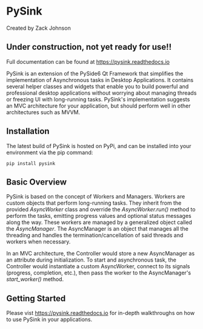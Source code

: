 # PySink

Created by Zack Johnson

## Under construction, not yet ready for use!!

Full documentation can be found at https://pysink.readthedocs.io

PySink is an extension of the PySide6 Qt Framework that simplifies the implementation
of Asynchronous tasks in Desktop Applications. It contains several
helper classes and widgets that enable you to build powerful and professional
desktop applications without worrying about managing threads or freezing 
UI with long-running tasks. PySink's implementation suggests an MVC 
architecture for your application, but should perform well in other architectures
such as MVVM.

## Installation
The latest build of PySink is hosted on PyPi, and can be installed into your environment via the pip command:

```commandline
pip install pysink
```

## Basic Overview
PySink is based on the concept of Workers and Managers. Workers are custom objects that 
perform long-running tasks. They inherit from the provided *AsyncWorker* class and 
override the *AsyncWorker.run()* method to perform the tasks, emitting progress values and 
optional status messages along the way. These workers are managed by a generalized object called the
*AsyncManager*. The AsyncManager is an object that manages all the threading and handles the termination/cancellation 
of said threads and workers when necessary. 

In an MVC architecture, the Controller would store a new AsyncManager as an attribute during initialization. To start
and asynchronous task, the Controller would instantiate a custom AsyncWorker, connect to its signals (progress, 
completion, etc.), then pass the worker to the AsyncManager's *start_worker()* method. 

## Getting Started
Please vist https://pysink.readthedocs.io for in-depth walkthroughs on how to use PySink in your applications.

